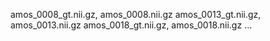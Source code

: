 amos_0008_gt.nii.gz, amos_0008.nii.gz
amos_0013_gt.nii.gz, amos_0013.nii.gz
amos_0018_gt.nii.gz, amos_0018.nii.gz
...